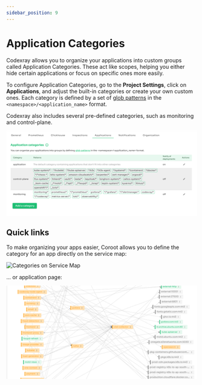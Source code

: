 ```yaml
---
sidebar_position: 9
---
```


# Application Categories

Codexray allows you to organize your applications into custom groups called Application Categories. 
These act like scopes, helping you either hide certain applications or focus on specific ones more easily.

To configure Application Categories, go to the **Project Settings**, click on **Applications**, and adjust the 
built-in categories or create your own custom ones. 
Each category is defined by a set of [glob patterns](https://en.wikipedia.org/wiki/Glob_(programming)) in the `<namespace>/<application_name>` format.

Codexray also includes several pre-defined categories, such as monitoring and control-plane.


<img alt="Configuring Application Categories" src="/docs/docs/Doc_Application_Categories.png" class="card w-1200"/>

## Quick links
To make organizing your apps easier, Coroot allows you to define the category for an app directly on the service map:

<img alt="Categories on Service Map" src="/img/docs/category_service_map.png" class="card w-1200"/>

... or application page:

<img alt="Setting Categories from the Application page" src="/docs/docs/Doc_Setting Categories from the Application page.png" class="card w-1200"/>

